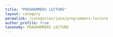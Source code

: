 ```yaml
---
title: "PROGRAMMERS LECTURE"
layout: category
permalink: /categories/java/programmers-lecture
author_profile: true
taxonomy: PRAGRAMMERS LECTURE
---
```

